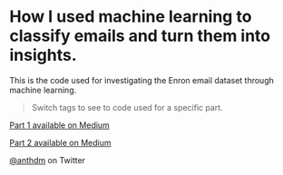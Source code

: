 # How I used machine learning to classify emails and turn them into insights.

This is the code used for investigating the Enron email dataset through machine learning.

> Switch tags to see to code used for a specific part.

[Part 1 available on Medium](https://medium.com/@anthonydm/how-i-used-machine-learning-to-classify-emails-and-turn-them-into-insights-efed37c1e66) 

[Part 2 available on Medium](https://medium.com/@anthonydm/how-i-used-machine-learning-to-classify-emails-and-turn-them-into-insights-part-2-6a8f26477c86) 

[@anthdm](https://twitter.com/anthdm) on Twitter
